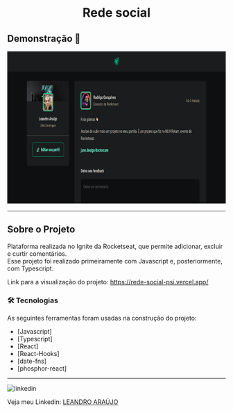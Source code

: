 <h1 style="text-align: center; font-weight: bold;">Rede social</h1>

## Demonstração 📸

<div align="center" >
  <img src="img-readme/rede-social.png" alt="demo-web" height="350">
</div>

---

## Sobre o Projeto

Plataforma realizada no Ignite da Rocketseat, que permite adicionar, excluir e curtir comentários. <br>Esse projeto foi realizado primeiramente com Javascript e, posteriormente, com Typescript.

Link para a visualização do projeto: https://rede-social-psi.vercel.app/

### 🛠 Tecnologias

As seguintes ferramentas foram usadas na construção do projeto:

- [Javascript]
- [Typescript]
- [React]
- [React-Hooks]
- [date-fns]
- [phosphor-react]
---

<img src="https://github.com/leandro-araujo-silva/Proffy-FullStack/raw/master/github/linkedin.png" alt="linkedin" height="50">
<br />

Veja meu Linkedin: [LEANDRO ARAÚJO](http://www.linkedin.com/in/leandro-ara%C3%BAjo-da-silva-1660631b9)